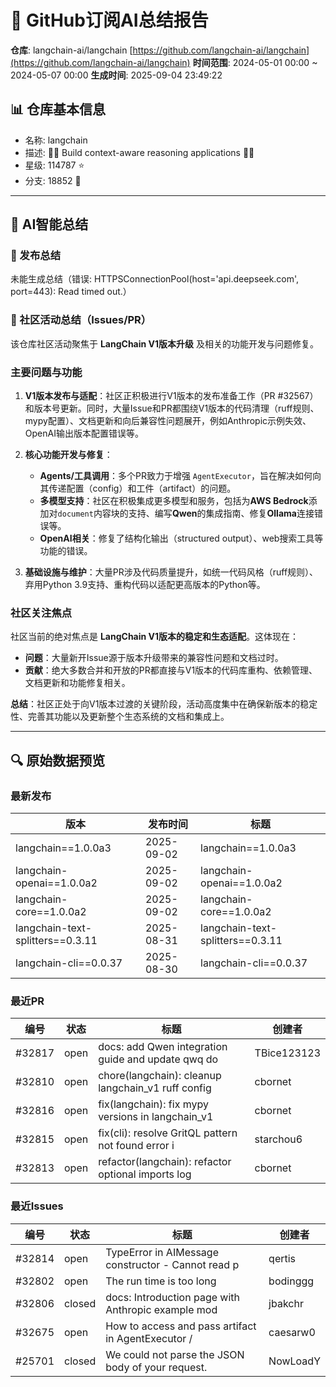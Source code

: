 # 🤖 GitHub订阅AI总结报告
**仓库**: langchain-ai/langchain [https://github.com/langchain-ai/langchain](https://github.com/langchain-ai/langchain)
**时间范围**: 2024-05-01 00:00 ~ 2024-05-07 00:00
**生成时间**: 2025-09-04 23:49:22

## 📊 仓库基本信息
- 名称: langchain
- 描述: 🦜🔗 Build context-aware reasoning applications 🦜🔗
- 星级: 114787 ⭐
- 分支: 18852 🍴

---
## 📝 AI智能总结
### 🔖 发布总结
未能生成总结（错误: HTTPSConnectionPool(host='api.deepseek.com', port=443): Read timed out.）

### 📢 社区活动总结（Issues/PR）
该仓库社区活动聚焦于 **LangChain V1版本升级** 及相关的功能开发与问题修复。

### 主要问题与功能

1.  **V1版本发布与适配**：社区正积极进行V1版本的发布准备工作（PR #32567）和版本号更新。同时，大量Issue和PR都围绕V1版本的代码清理（ruff规则、mypy配置）、文档更新和向后兼容性问题展开，例如Anthropic示例失效、OpenAI输出版本配置错误等。

2.  **核心功能开发与修复**：
    *   **Agents/工具调用**：多个PR致力于增强 `AgentExecutor`，旨在解决如何向其传递配置（config）和工件（artifact）的问题。
    *   **多模型支持**：社区在积极集成更多模型和服务，包括为**AWS Bedrock**添加对`document`内容块的支持、编写**Qwen**的集成指南、修复**Ollama**连接错误等。
    *   **OpenAI相关**：修复了结构化输出（structured output）、web搜索工具等功能的错误。

3.  **基础设施与维护**：大量PR涉及代码质量提升，如统一代码风格（ruff规则）、弃用Python 3.9支持、重构代码以适配更高版本的Python等。

### 社区关注焦点

社区当前的绝对焦点是 **LangChain V1版本的稳定和生态适配**。这体现在：
*   **问题**：大量新开Issue源于版本升级带来的兼容性问题和文档过时。
*   **贡献**：绝大多数合并和开放的PR都直接与V1版本的代码库重构、依赖管理、文档更新和功能修复相关。

**总结**：社区正处于向V1版本过渡的关键阶段，活动高度集中在确保新版本的稳定性、完善其功能以及更新整个生态系统的文档和集成上。

---

## 🔍 原始数据预览
### 最新发布
| 版本 | 发布时间 | 标题 |
|------|----------|------|
| langchain==1.0.0a3 | 2025-09-02 | langchain==1.0.0a3 |
| langchain-openai==1.0.0a2 | 2025-09-02 | langchain-openai==1.0.0a2 |
| langchain-core==1.0.0a2 | 2025-09-02 | langchain-core==1.0.0a2 |
| langchain-text-splitters==0.3.11 | 2025-08-31 | langchain-text-splitters==0.3.11 |
| langchain-cli==0.0.37 | 2025-08-30 | langchain-cli==0.0.37 |

### 最近PR
| 编号 | 状态 | 标题 | 创建者 |
|------|------|------|--------|
| #32817 | open | docs: add Qwen integration guide and update qwq do | TBice123123 |
| #32810 | open | chore(langchain): cleanup langchain_v1 ruff config | cbornet |
| #32816 | open | fix(langchain): fix mypy versions in langchain_v1 | cbornet |
| #32815 | open | fix(cli): resolve GritQL pattern not found error i | starchou6 |
| #32813 | open | refactor(langchain): refactor optional imports log | cbornet |

### 最近Issues
| 编号 | 状态 | 标题 | 创建者 |
|------|------|------|--------|
| #32814 | open | TypeError in AIMessage constructor - Cannot read p | qertis |
| #32802 | open | The run time is too long | bodinggg |
| #32806 | closed | docs: Introduction page with Anthropic example mod | jbakchr |
| #32675 | open | How to access and pass artifact in AgentExecutor / | caesarw0 |
| #25701 | closed | We could not parse the JSON body of your request.  | NowLoadY |
